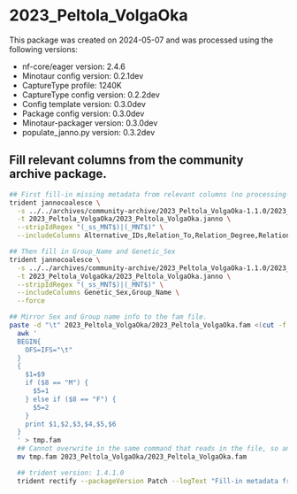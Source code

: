 # 2023_Peltola_VolgaOka
This package was created on 2024-05-07 and was processed using the following versions:
 - nf-core/eager version:  2.4.6
 - Minotaur config version: 0.2.1dev
 - CaptureType profile: 1240K
 - CaptureType config version: 0.2.2dev
 - Config template version: 0.3.0dev
 - Package config version: 0.3.0dev
 - Minotaur-packager version: 0.3.0dev
 - populate_janno.py version: 0.3.2dev

## Fill relevant columns from the community archive package.

```bash
## First fill-in missing metadata from relevant columns (no processing-based info).
trident jannocoalesce \
  -s ../../archives/community-archive/2023_Peltola_VolgaOka-1.1.0/2023_Peltola_VolgaOka.janno \
  -t 2023_Peltola_VolgaOka/2023_Peltola_VolgaOka.janno \
  --stripIdRegex "(_ss_MNT$)|(_MNT$)" \
  --includeColumns Alternative_IDs,Relation_To,Relation_Degree,Relation_Type,Relation_Note,Collection_ID,Country,Country_ISO,Location,Site,Latitude,Longitude,Date_Type,Date_C14_Labnr,Date_C14_Uncal_BP,Date_C14_Uncal_BP_Err,Date_BC_AD_Start,Date_BC_AD_Median,Date_BC_AD_Stop,Date_Note,MT_Haplogroup,Y_Haplogroup,Source_Tissue,Primary_Contact,Note,Keywords

## Then fill in Group_Name and Genetic_Sex
trident jannocoalesce \
  -s ../../archives/community-archive/2023_Peltola_VolgaOka-1.1.0/2023_Peltola_VolgaOka.janno \
  -t 2023_Peltola_VolgaOka/2023_Peltola_VolgaOka.janno \
  --stripIdRegex "(_ss_MNT$)|(_MNT$)" \
  --includeColumns Genetic_Sex,Group_Name \
  --force

## Mirror Sex and Group name info to the fam file.
paste -d "\t" 2023_Peltola_VolgaOka/2023_Peltola_VolgaOka.fam <(cut -f 1-3 2023_Peltola_VolgaOka/2023_Peltola_VolgaOka.janno |tail -n +2) | \
  awk '
  BEGIN{
    OFS=IFS="\t"
  }
  {
    $1=$9
    if ($8 == "M") {
      $5=1
    } else if ($8 == "F") {
      $5=2
    }
    print $1,$2,$3,$4,$5,$6
  }
  ' > tmp.fam
  ## Cannot overwrite in the same command that reads in the file, so an extra mv is needed.
  mv tmp.fam 2023_Peltola_VolgaOka/2023_Peltola_VolgaOka.fam

  ## trident version: 1.4.1.0
  trident rectify --packageVersion Patch --logText "Fill-in metadata from community-archive: 2023_Peltola_VolgaOka-1.1.0" --checksumAll -d .
```
